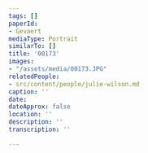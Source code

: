```yaml
---
tags: []
paperId:
- Gevaert
mediaType: Portrait
similarTo: []
title: '00173'
images:
- "/assets/media/00173.JPG"
relatedPeople:
- src/content/people/julie-wilson.md
caption: ''
date: 
dateApprox: false
location: ''
description: ''
transcription: ''

---
```

